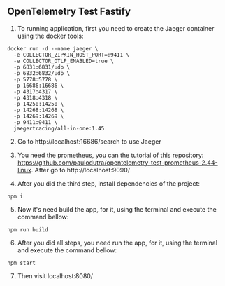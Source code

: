 ## OpenTelemetry Test Fastify

1. To running application, first you need to create the Jaeger container using the docker tools: 
```
docker run -d --name jaeger \
  -e COLLECTOR_ZIPKIN_HOST_PORT=:9411 \
  -e COLLECTOR_OTLP_ENABLED=true \
  -p 6831:6831/udp \
  -p 6832:6832/udp \
  -p 5778:5778 \
  -p 16686:16686 \
  -p 4317:4317 \
  -p 4318:4318 \
  -p 14250:14250 \
  -p 14268:14268 \
  -p 14269:14269 \
  -p 9411:9411 \
  jaegertracing/all-in-one:1.45

```
2. Go to http://localhost:16686/search to use Jaeger

3. You need the prometheus, you can the tutorial of this repository: https://github.com/paulodutra/opentelemetry-test-prometheus-2.44-linux. After go to http://localhost:9090/

4. After you did the third step, install dependencies of the project:

```
npm i
```
5. Now it's need build the app, for it, using the terminal and execute the command bellow:
```
npm run build
```

6. After you did all steps, you need run the app, for it, using the terminal and execute the command bellow:
```
npm start
```

7. Then visit localhost:8080/
